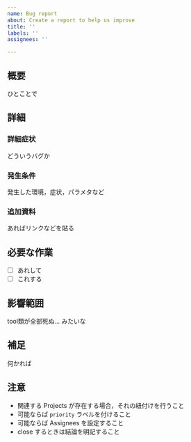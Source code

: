 ```yaml
---
name: Bug report
about: Create a report to help us improve
title: ''
labels: ''
assignees: ''

---
```


## 概要
ひとことで

## 詳細
### 詳細症状
どういうバグか

### 発生条件
発生した環境，症状，パラメタなど

###  追加資料
あればリンクなどを貼る

## 必要な作業
- [ ] あれして
- [ ] これする

## 影響範囲
tool類が全部死ぬ... みたいな

## 補足
何かれば

## 注意
- 関連する Projects が存在する場合，それの紐付けを行うこと
- 可能ならば `priority` ラベルを付けること
- 可能ならば Assignees を設定すること
- close するときは結論を明記すること
